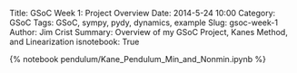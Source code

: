 Title: GSoC Week 1: Project Overview
Date: 2014-5-24 10:00
Category: GSoC
Tags: GSoC, sympy, pydy, dynamics, example
Slug: gsoc-week-1
Author: Jim Crist
Summary: Overview of my GSoC Project, Kanes Method, and Linearization
isnotebook: True

{% notebook pendulum/Kane_Pendulum_Min_and_Nonmin.ipynb %}

